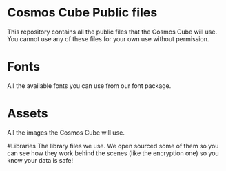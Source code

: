 # Cosmos Cube Public files
This repository contains all the public files that the Cosmos Cube will use. You cannot use any of these files for your own use without permission.

# Fonts
All the available fonts you can use from our font package.

# Assets
All the images the Cosmos Cube will use.

#Libraries
The library files we use. We open sourced some of them so you can see how they work behind the scenes (like the encryption one) so you know your data is safe!
